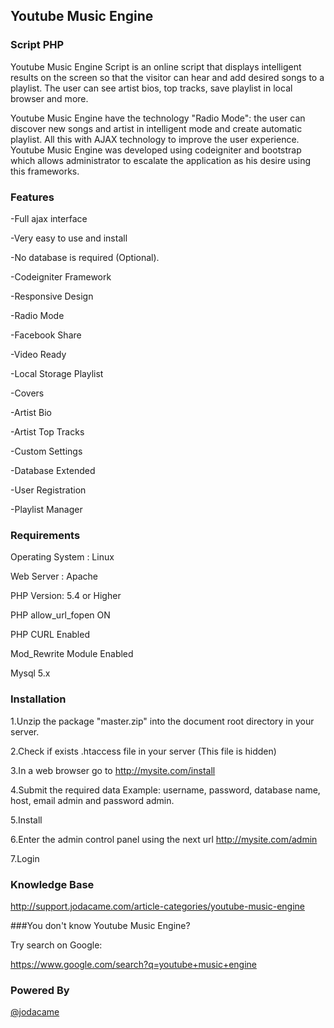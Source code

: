 ## Youtube Music Engine
### Script PHP
Youtube Music Engine Script is an online script that displays intelligent results on the screen so that the visitor can hear and add desired songs to a playlist. The user can see artist bios, top tracks, save playlist in local browser and more.


Youtube Music Engine have the technology "Radio Mode": the user can discover new songs and artist in intelligent mode and create automatic playlist. All this with AJAX technology to improve the user experience. Youtube Music Engine was developed using codeigniter and bootstrap which allows administrator to escalate the application as his desire using this frameworks.

### Features



-Full ajax interface

-Very easy to use and install

-No database is required (Optional).

-Codeigniter Framework

-Responsive Design

-Radio Mode

-Facebook Share

-Video Ready

-Local Storage Playlist

-Covers

-Artist Bio

-Artist Top Tracks

-Custom Settings

-Database Extended

-User Registration

-Playlist Manager




### Requirements


Operating System : Linux

Web Server : Apache

PHP Version: 5.4 or Higher

PHP allow_url_fopen ON

PHP CURL Enabled

Mod_Rewrite Module Enabled

Mysql 5.x



### Installation

1.Unzip the package "master.zip" into the document root directory in your
server.

2.Check if exists .htaccess file in your server (This file is hidden)

3.In a web browser go to http://mysite.com/install

4.Submit the required data Example: username, password, database name,
host, email admin and password admin.

5.Install

6.Enter the admin control panel using the next url http://mysite.com/admin

7.Login


### Knowledge Base

http://support.jodacame.com/article-categories/youtube-music-engine

###You don't know Youtube Music Engine?

Try search on Google:

https://www.google.com/search?q=youtube+music+engine

### Powered By
[@jodacame](http://twitter.com/@jodacame)

